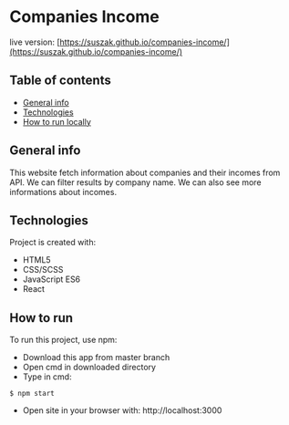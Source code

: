 # Companies Income
live version: [https://suszak.github.io/companies-income/](https://suszak.github.io/companies-income/)

## Table of contents
* [General info](#general-info)
* [Technologies](#technologies)
* [How to run locally](#how-to-run)

## General info
This website fetch information about companies and their incomes from API. We can filter results by company name. We can also see more informations about incomes.

## Technologies
Project is created with:
* HTML5
* CSS/SCSS
* JavaScript ES6
* React

## How to run
To run this project, use npm:

* Download this app from master branch
* Open cmd in downloaded directory
* Type in cmd:

```
$ npm start
```

* Open site in your browser with:
http://localhost:3000
